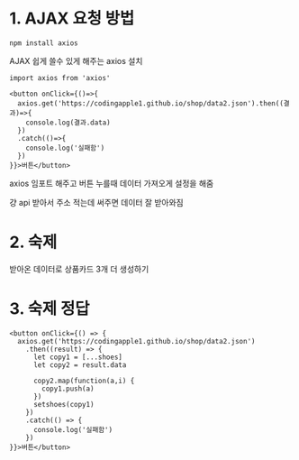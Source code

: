 # 1. AJAX 요청 방법
```
npm install axios
```
AJAX 쉽게 쓸수 있게 해주는 axios 설치


```
import axios from 'axios'

<button onClick={()=>{
  axios.get('https://codingapple1.github.io/shop/data2.json').then((결과)=>{
    console.log(결과.data)
  })
  .catch(()=>{
    console.log('실패함')
  })
}}>버튼</button>
```
axios 임포트 해주고 버튼 누를때 데이터 가져오게 설정을 해줌

걍 api 받아서 주소 적는데 써주면 데이터 잘 받아와짐


# 2. 숙제
받아온 데이터로 상품카드 3개 더 생성하기


# 3. 숙제 정답

```
<button onClick={() => {
  axios.get('https://codingapple1.github.io/shop/data2.json')
    .then((result) => {
      let copy1 = [...shoes]
      let copy2 = result.data

      copy2.map(function(a,i) {
        copy1.push(a)
      })
      setshoes(copy1)
    })
    .catch(() => {
      console.log('실패함')
    })
}}>버튼</button>
```
